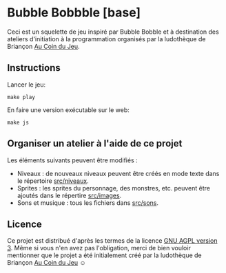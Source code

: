 # Bubble Bobbble [base]

Ceci est un squelette de jeu inspiré par Bubble Bobble et à destination des ateliers d'initiation à la programmation organisés par la ludothèque de Briançon [Au Coin du Jeu](https://www.aucoindujeu05.fr/).

## Instructions

Lancer le jeu:

    make play

En faire une version exécutable sur le web:

    make js

## Organiser un atelier à l'aide de ce projet

Les éléments suivants peuvent être modifiés :

- Niveaux : de nouveaux niveaux peuvent être créés en mode texte dans le répertoire [src/niveaux](./src/niveaux/).
- Sprites : les sprites du personnage, des monstres, etc. peuvent être ajoutés dans le répertire [src/images](./src/images/).
- Sons et musique : tous les fichiers dans [src/sons](./src/sons/).

## Licence

Ce projet est distribué d'après les termes de la licence [GNU AGPL version 3](./LICENSE.txt). Même si vous n'en avez pas l'obligation, merci de bien vouloir mentionner que le projet a été initialement créé par la ludothèque de Briançon [Au Coin du Jeu](https://www.aucoindujeu05.fr/) ☺️
